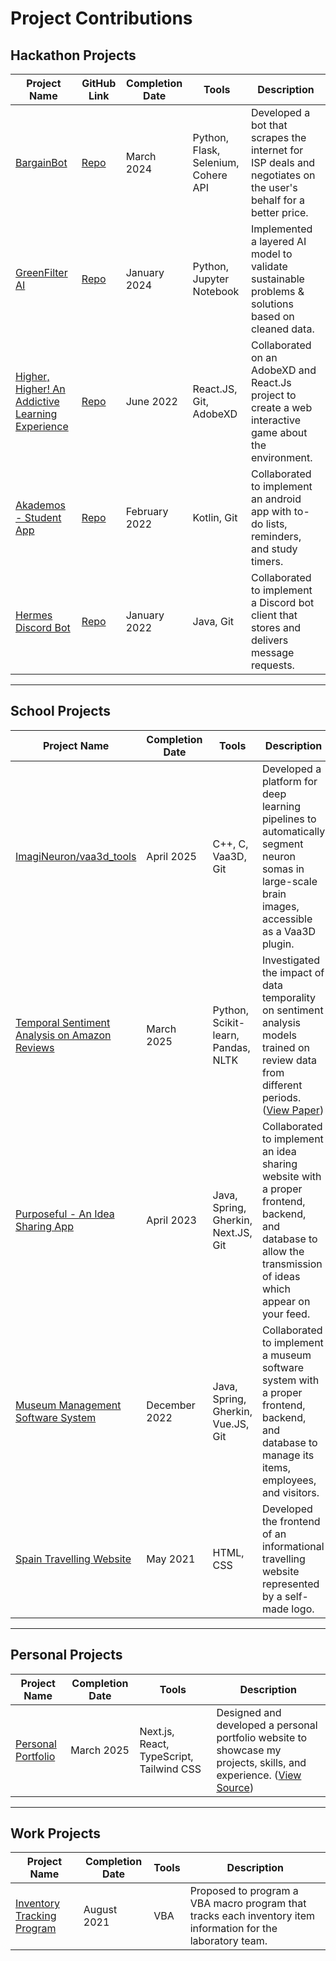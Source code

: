 # Project Contributions

## Hackathon Projects
|Project Name|GitHub Link|Completion Date|Tools|Description|
|--|--|--|--|--|
|[BargainBot](https://devpost.com/software/bargainbot)|[Repo](https://github.com/Otm02/NegotiationApp)|March 2024|Python, Flask, Selenium, Cohere API|Developed a bot that scrapes the internet for ISP deals and negotiates on the user's behalf for a better price.|
|[GreenFilter AI](https://github.com/Otm02/GreenFilter-AI)|[Repo](https://github.com/Otm02/GreenFilter-AI)|January 2024|Python, Jupyter Notebook|Implemented a layered AI model to validate sustainable problems & solutions based on cleaned data.|
|[Higher, Higher! An Addictive Learning Experience](https://devpost.com/software/higher-higher-an-addictive-learning-experience)|[Repo](https://github.com/TheMoutonNoir/Hack22)|June 2022|React.JS, Git, AdobeXD|Collaborated on an AdobeXD and React.Js project to create a web interactive game about the environment.|
|[Akademos - Student App](https://devpost.com/software/akademos)|[Repo](https://github.com/TheMoutonNoir/Hackathon-CodeJam)|February 2022|Kotlin, Git|Collaborated to implement an android app with to-do lists, reminders, and study timers.|
|[Hermes Discord Bot](https://devpost.com/software/memo-discord-bot)|[Repo](https://github.com/TheMoutonNoir/McHacks-personal)|January 2022|Java, Git|Collaborated to implement a Discord bot client that stores and delivers message requests.|

***

## School Projects
|Project Name|Completion Date|Tools|Description|
|--|--|--|--|
|[ImagiNeuron/vaa3d_tools](https://github.com/ImagiNeuron/vaa3d_tools)|April 2025|C++, C, Vaa3D, Git|Developed a platform for deep learning pipelines to automatically segment neuron somas in large-scale brain images, accessible as a Vaa3D plugin.|
|[Temporal Sentiment Analysis on Amazon Reviews](https://github.com/Otm02/temporal-sentiment-amazon23)|March 2025|Python, Scikit-learn, Pandas, NLTK|Investigated the impact of data temporality on sentiment analysis models trained on review data from different periods. ([View Paper](https://github.com/Shtrust/temporal-sentiment-amazon23/blob/main/sentiment-analysis-temporal-paper.pdf))|
|[Purposeful - An Idea Sharing App](https://github.com/WassimJabz/Purposeful)|April 2023|Java, Spring, Gherkin, Next.JS, Git|Collaborated to implement an idea sharing website with a proper frontend, backend, and database to allow the transmission of ideas which appear on your feed.|
|[Museum Management Software System](https://github.com/McGill-ECSE321-Fall2022/project-group-09)|December 2022|Java, Spring, Gherkin, Vue.JS, Git|Collaborated to implement a museum software system with a proper frontend, backend, and database to manage its items, employees, and visitors.|
|[Spain Travelling Website](https://watermelonss.neocities.org/tp2/)|May 2021|HTML, CSS|Developed the frontend of an informational travelling website represented by a self-made logo.|

***

## Personal Projects
|Project Name|Completion Date|Tools|Description|
|--|--|--|--|
|[Personal Portfolio](https://athmanebenarous.com/)|March 2025|Next.js, React, TypeScript, Tailwind CSS|Designed and developed a personal portfolio website to showcase my projects, skills, and experience. ([View Source](https://github.com/Otm02/portfolio))|

***

## Work Projects
|Project Name|Completion Date|Tools|Description|
|--|--|--|--|
|[Inventory Tracking Program](https://pastebin.com/carrfZUc)|August 2021|VBA|Proposed to program a VBA macro program that tracks each inventory item information for the laboratory team.|
